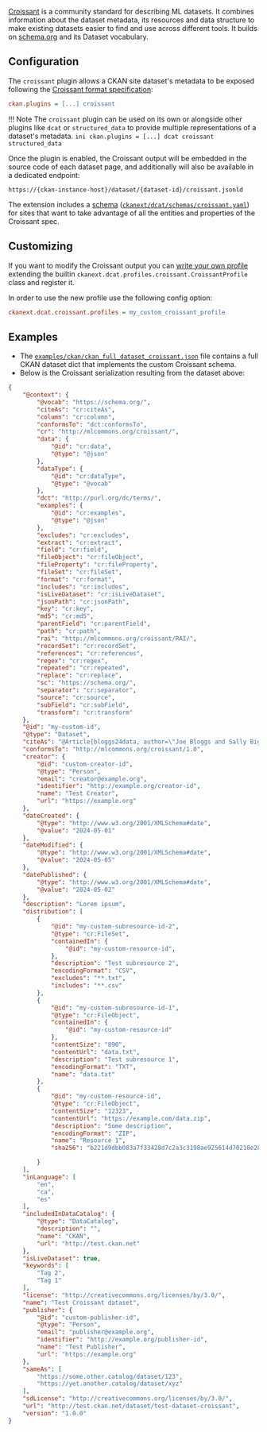 
[Croissant](https://mlcommons.org/working-groups/data/croissant/) is a community standard for describing ML datasets. It combines information about the dataset metadata, its resources and data structure to make existing datasets easier to find and use across different tools. It builds on [schema.org](https://schema.org) and its Dataset vocabulary.


## Configuration

The `croissant` plugin allows a CKAN site dataset's metadata to be exposed following the [Croissant format specification](https://docs.mlcommons.org/croissant/docs/croissant-spec.html):

```ini
ckan.plugins = [...] croissant
```


!!! Note
    The `croissant` plugin can be used on its own or alongside other plugins like `dcat` or `structured_data` to provide multiple representations of a dataset's metadata.
    ```ini
    ckan.plugins = [...] dcat croissant structured_data
    ```

Once the plugin is enabled, the Croissant output will be embedded in the source code of each dataset page, and additionally will also be available in a dedicated endpoint:

    https://{ckan-instance-host}/dataset/{dataset-id}/croissant.jsonld

The extension includes a [schema](getting-started.md#schemas) ([`ckanext/dcat/schemas/croissant.yaml`](https://github.com/ckan/ckanext-dcat/tree/master/ckanext/dcat/schemas/croissant.yml)) for sites that want to take advantage of all the entities and properties of the Croissant spec.

## Customizing

If you want to modify the Croissant output you can [write your own profile](writing-profiles.md) extending the builtin `ckanext.dcat.profiles.croissant.CroissantProfile` class and register it.

In order to use the new profile use the following config option:

```ini
ckanext.dcat.croissant.profiles = my_custom_croissant_profile
```

## Examples

* The [`examples/ckan/ckan_full_dataset_croissant.json`](https://github.com/ckan/ckanext-dcat/tree/master/examples/ckan/ckan_full_dataset_croissant.json) file contains a full CKAN dataset dict that implements the custom Croissant schema.
* Below is the Croissant serialization resulting from the dataset above:

```json
{
    "@context": {
        "@vocab": "https://schema.org/",
        "citeAs": "cr:citeAs",
        "column": "cr:column",
        "conformsTo": "dct:conformsTo",
        "cr": "http://mlcommons.org/croissant/",
        "data": {
            "@id": "cr:data",
            "@type": "@json"
        },
        "dataType": {
            "@id": "cr:dataType",
            "@type": "@vocab"
        },
        "dct": "http://purl.org/dc/terms/",
        "examples": {
            "@id": "cr:examples",
            "@type": "@json"
        },
        "excludes": "cr:excludes",
        "extract": "cr:extract",
        "field": "cr:field",
        "fileObject": "cr:fileObject",
        "fileProperty": "cr:fileProperty",
        "fileSet": "cr:fileSet",
        "format": "cr:format",
        "includes": "cr:includes",
        "isLiveDataset": "cr:isLiveDataset",
        "jsonPath": "cr:jsonPath",
        "key": "cr:key",
        "md5": "cr:md5",
        "parentField": "cr:parentField",
        "path": "cr:path",
        "rai": "http://mlcommons.org/croissant/RAI/",
        "recordSet": "cr:recordSet",
        "references": "cr:references",
        "regex": "cr:regex",
        "repeated": "cr:repeated",
        "replace": "cr:replace",
        "sc": "https://schema.org/",
        "separator": "cr:separator",
        "source": "cr:source",
        "subField": "cr:subField",
        "transform": "cr:transform"
    },
    "@id": "my-custom-id",
    "@type": "Dataset",
    "citeAs": "@Article{bloggs24data, author=\"Joe Bloggs and Sally Biggs\"}",
    "conformsTo": "http://mlcommons.org/croissant/1.0",
    "creator": {
        "@id": "custom-creator-id",
        "@type": "Person",
        "email": "creator@example.org",
        "identifier": "http://example.org/creator-id",
        "name": "Test Creator",
        "url": "https://example.org"
    },
    "dateCreated": {
        "@type": "http://www.w3.org/2001/XMLSchema#date",
        "@value": "2024-05-01"
    },
    "dateModified": {
        "@type": "http://www.w3.org/2001/XMLSchema#date",
        "@value": "2024-05-05"
    },
    "datePublished": {
        "@type": "http://www.w3.org/2001/XMLSchema#date",
        "@value": "2024-05-02"
    },
    "description": "Lorem ipsum",
    "distribution": [
        {
            "@id": "my-custom-subresource-id-2",
            "@type": "cr:FileSet",
            "containedIn": {
                "@id": "my-custom-resource-id",
            },
            "description": "Test subresource 2",
            "encodingFormat": "CSV",
            "excludes": "**.txt",
            "includes": "**.csv"
        },
        {
            "@id": "my-custom-subresource-id-1",
            "@type": "cr:FileObject",
            "containedIn": {
                "@id": "my-custom-resource-id"
            },
            "contentSize": "890",
            "contentUrl": "data.txt",
            "description": "Test subresource 1",
            "encodingFormat": "TXT",
            "name": "data.txt"
        },
        {
            "@id": "my-custom-resource-id",
            "@type": "cr:FileObject",
            "contentSize": "12323",
            "contentUrl": "https://example.com/data.zip",
            "description": "Some description",
            "encodingFormat": "ZIP",
            "name": "Resource 1",
            "sha256": "b221d9dbb083a7f33428d7c2a3c3198ae925614d70210e28716ccaa7cd4ddb79"

        }
    ],
    "inLanguage": [
        "en",
        "ca",
        "es"
    ],
    "includedInDataCatalog": {
        "@type": "DataCatalog",
        "description": "",
        "name": "CKAN",
        "url": "http://test.ckan.net"
    },
    "isLiveDataset": true,
    "keywords": [
        "Tag 2",
        "Tag 1"
    ],
    "license": "http://creativecommons.org/licenses/by/3.0/",
    "name": "Test Croissant dataset",
    "publisher": {
        "@id": "custom-publisher-id",
        "@type": "Person",
        "email": "publisher@example.org",
        "identifier": "http://example.org/publisher-id",
        "name": "Test Publisher",
        "url": "https://example.org"
    },
    "sameAs": [
        "https://some.other.catalog/dataset/123",
        "https://yet.another.catalog/dataset/xyz"
    ],
    "sdLicense": "http://creativecommons.org/licenses/by/3.0/",
    "url": "http://test.ckan.net/dataset/test-dataset-croissant",
    "version": "1.0.0"
}
```
